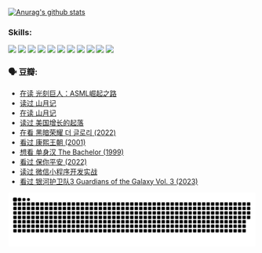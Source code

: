 
[![Anurag's github stats](https://github-readme-stats.vercel.app/api?username=w940853815)](https://github.com/anuraghazra/github-readme-stats)

### Skills:

<code><img height="32" src="https://cdn.jsdelivr.net/npm/simple-icons@v5/icons/python.svg"></code>
<code><img height="32" src="https://cdn.jsdelivr.net/npm/simple-icons@v5/icons/javascript.svg"></code>
<code><img height="32" src="https://cdn.jsdelivr.net/npm/simple-icons@v5/icons/django.svg"></code>
<code><img height="32" src="https://cdn.jsdelivr.net/npm/simple-icons@v5/icons/flask.svg"></code>
<code><img height="32" src="https://cdn.jsdelivr.net/npm/simple-icons@v5/icons/vuetify.svg"></code>
<code><img height="32" src="https://cdn.jsdelivr.net/npm/simple-icons@v5/icons/git.svg"></code>
<code><img height="32" src="https://cdn.jsdelivr.net/npm/simple-icons@v5/icons/docker.svg"></code>
<code><img height="32" src="https://cdn.jsdelivr.net/npm/simple-icons@v5/icons/postgresql.svg"></code>
<code><img height="32" src="https://cdn.jsdelivr.net/npm/simple-icons@v5/icons/elasticsearch.svg"></code>
<code><img height="32" src="https://cdn.jsdelivr.net/npm/simple-icons@v5/icons/macos.svg"></code>
<code><img height="32" src="https://cdn.jsdelivr.net/npm/simple-icons@v5/icons/linux.svg"></code>

### 🗣 豆瓣:

<!-- DOUBAN-ACTIVITIES:START -->
- [在读 光刻巨人：ASML崛起之路](https://www.douban.com/people/136069238/status/4266569048/?_i=86446667)
- [读过 山月记](https://www.douban.com/people/136069238/status/4266567455/?_i=86446667)
- [在读 山月记](https://www.douban.com/people/136069238/status/4256796460/?_i=86446667)
- [读过 美国增长的起落](https://www.douban.com/people/136069238/status/4256795052/?_i=86446667)
- [在看 黑暗荣耀 더 글로리‎ (2022)](https://www.douban.com/people/136069238/status/4256207386/?_i=86446667)
- [看过 康熙王朝‎ (2001)](https://www.douban.com/people/136069238/status/4254396418/?_i=86446667)
- [想看 单身汉 The Bachelor‎ (1999)](https://www.douban.com/people/136069238/status/4250318861/?_i=86446667)
- [看过 保你平安‎ (2022)](https://www.douban.com/people/136069238/status/4239139510/?_i=86446667)
- [读过 微信小程序开发实战](https://www.douban.com/people/136069238/status/4237321528/?_i=86446667)
- [看过 银河护卫队3 Guardians of the Galaxy Vol. 3‎ (2023)](https://www.douban.com/people/136069238/status/4236631849/?_i=86446667)
<!-- DOUBAN-ACTIVITIES:END -->


![Snake animation](https://raw.githubusercontent.com/w940853815/w940853815/output/github-contribution-grid-snake.svg)

<!--
**w940853815/w940853815** is a ✨ _special_ ✨ repository because its `README.md` (this file) appears on your GitHub profile.

Here are some ideas to get you started:

- 🔭 I’m currently working on ...
- 🌱 I’m currently learning ...
- 👯 I’m looking to collaborate on ...
- 🤔 I’m looking for help with ...
- 💬 Ask me about ...
- 📫 How to reach me: ...
- 😄 Pronouns: ...
- ⚡ Fun fact: ...
-->

